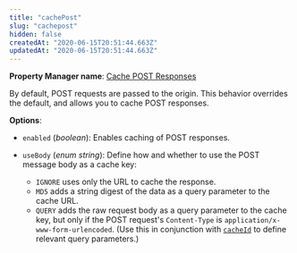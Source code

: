 ```yaml
---
title: "cachePost"
slug: "cachepost"
hidden: false
createdAt: "2020-06-15T20:51:44.663Z"
updatedAt: "2020-06-15T20:51:44.663Z"
---
```

__Property Manager name__: [Cache POST Responses](https://control.akamai.com/wh/CUSTOMER/AKAMAI/en-US/WEBHELP/property-manager/property-manager-help/csh_lookup.html?id=PM_9019)

By default, POST requests are passed to the origin. This behavior overrides the default, and allows you to cache POST responses.

__Options__:

<div class="option" markdown="1" id="cachePost.enabled" >

- `enabled` (_boolean_): Enables caching of POST responses.

</div>

<div class="option" markdown="1" id="cachePost.useBody" >

- `useBody` (_enum string_): Define how and whether to use the POST message body as a cache key:

    - `IGNORE` uses only the URL to cache the response.
    - `MD5` adds a string digest of the data as a query parameter to the     cache URL.
    - `QUERY` adds the raw request body as a query parameter to the     cache key, but only if the POST request's `Content-Type` is     `application/x-www-form-urlencoded`. (Use this in conjunction     with [`cacheId`](#cacheid) to define relevant query     parameters.)

</div>

</div>

<div class="feature" data-feature="cacheRedirect" markdown="1">
